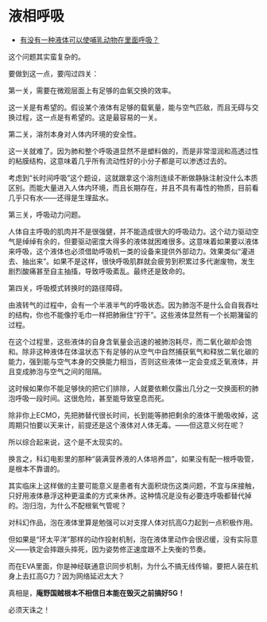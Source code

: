 # 液相呼吸

- [有没有一种液体可以使哺乳动物在里面呼吸？](https://www.zhihu.com/question/26070535/answer/1109769448)


这个问题其实蛮复杂的。

要做到这一点，要闯过四关：

第一关，需要在微观层面上有足够的血氧交换的效率。

这一关是有希望的。假设某个液体有足够的载氧量，能与空气匹敌，而且无碍与交换过程，这一点是有希望的。这是最容易的一关。

第二关，溶剂本身对人体内环境的安全性。

这一关就难了。因为肺和整个呼吸道显然不是塑料做的，而是非常湿润和高透过性的粘膜结构，这意味着几乎所有流动性好的小分子都是可以渗透过去的。

考虑到“长时间呼吸”这个题设，这就跟拿这个溶剂连续不断做静脉注射没什么本质区别。而能大量进入人体内环境，而且长期存在，并且不具有毒性的物质，目前看几乎只有水——还得是生理盐水。

第三关，呼吸动力问题。

人体自主呼吸的肌肉并不是很强健，并不能造成很大的呼吸动力。这个动力驱动空气是绰绰有余的，但要驱动密度大得多的液体就困难很多。这意味着如果要以液体来呼吸，这个液体也必须借助呼吸机一类的设备来提供外部动力。效果类似“灌进去、抽出来”。如果不是这样，很快呼吸肌群就会疲劳到积累过多代谢废物，发生剧烈酸痛甚至自主抽搐，导致呼吸紊乱。最终还是致命的。

第四关，呼吸模式转换时的路径障碍。

由液转气的过程中，会有一个半液半气的呼吸状态。因为肺泡不是什么会自我吞吐的结构，你也不能像拧毛巾一样把肺揪住“拧干”。这些液体显然有一个长期潴留的过程。

在这个过程里，这些液体的自身含氧量会迅速的被肺泡耗尽，而二氧化碳却会饱和。除非这种液体在体温状态下有足够的从空气中自然捕获氧气和释放二氧化碳的能力，强到能与空气本身的交换能力相当，否则这些液体一定会变成乏氧液体，并且变成肺泡与空气之间的阻隔。

这时候如果你不能足够快的把它们排除，人就要依赖仅露出几分之一交换面积的肺泡呼吸一段时间。这很危险，甚至能导致窒息而死。

除非你上ECMO，先把肺替代很长时间，长到能等肺把剩余的液体干脆吸收掉，这周期只怕要以天来计，前提还是这个液体对人体无毒。——但这意义何在呢？

所以综合起来说，这个是不太现实的。

换言之，科幻电影里的那种“装满营养液的人体培养皿”，如果没有配一根呼吸管，是根本不靠谱的。

其实临床上这样做的主要可能意义是患者有大面积烧伤这类问题，不宜与床接触，只好用液体悬浮这种更温柔的方式来休养。这种情况是没有必要连呼吸都替代掉的。泡归泡，为什么不配根氧气管呢？

对科幻作品，泡在液体里算是勉强可以对支撑人体对抗高G力起到一点积极作用。

但如果是“环太平洋”那样的动作投射机制，泡在液体里动作会很迟缓，没有实际意义——铁定会摔跟头摔死，因为姿势修正速度跟不上失衡的节奏。

而在EVA里面，你是神经联通意识同步机制，为什么不搞无线传输，要把人装在机身上去扛高G力？因为网络延迟太大？

真相是，**庵野国贼根本不相信日本能在毁灭之前搞好5G！**

必须天诛之！